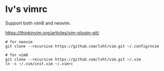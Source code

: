 # lv's vimrc

Support both vim8 and neovim.

<https://thinkinvim.org/articles/vim-plugin-git/>

```
# for neovim
git clone --recursive https://github.com/lvht/vim.git ~/.config/nvim

# for vim8
git clone --recursive https://github.com/lvht/vim.git ~/.vim
ln -s ~/.vim/init.vim ~/.vimrc
```
